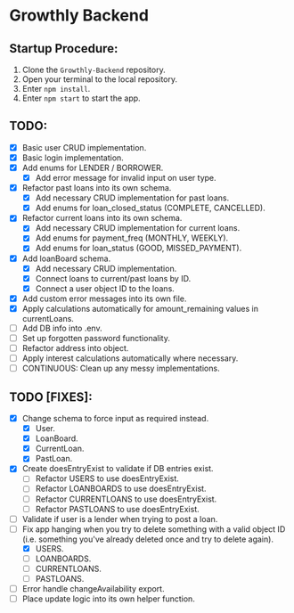 # Growthly Backend

## Startup Procedure:

1. Clone the `Growthly-Backend` repository.
2. Open your terminal to the local repository.
3. Enter `npm install`.
4. Enter `npm start` to start the app.

## TODO:

- [x] Basic user CRUD implementation.
- [x] Basic login implementation.
- [x] Add enums for LENDER / BORROWER.
  - [x] Add error message for invalid input on user type.
- [x] Refactor past loans into its own schema.
  - [x] Add necessary CRUD implementation for past loans.
  - [x] Add enums for loan_closed_status (COMPLETE, CANCELLED).
- [x] Refactor current loans into its own schema.
  - [x] Add necessary CRUD implementation for current loans.
  - [x] Add enums for payment_freq (MONTHLY, WEEKLY).
  - [x] Add enums for loan_status (GOOD, MISSED_PAYMENT).
- [x] Add loanBoard schema.
  - [x] Add necessary CRUD implementation.
  - [x] Connect loans to current/past loans by ID.
  - [x] Connect a user object ID to the loans.
- [x] Add custom error messages into its own file.
- [x] Apply calculations automatically for amount_remaining values in currentLoans.
- [ ] Add DB info into .env.
- [ ] Set up forgotten password functionality.
- [ ] Refactor address into object.
- [ ] Apply interest calculations automatically where necessary.
- [ ] CONTINUOUS: Clean up any messy implementations.

## TODO [FIXES]:

- [x] Change schema to force input as required instead.
  - [x] User.
  - [x] LoanBoard.
  - [x] CurrentLoan.
  - [x] PastLoan.
- [x] Create doesEntryExist to validate if DB entries exist.
  - [ ] Refactor USERS to use doesEntryExist.
  - [ ] Refactor LOANBOARDS to use doesEntryExist.
  - [ ] Refactor CURRENTLOANS to use doesEntryExist.
  - [ ] Refactor PASTLOANS to use doesEntryExist.
- [ ] Validate if user is a lender when trying to post a loan.
- [ ] Fix app hanging when you try to delete something with a valid object ID (i.e. something you've already deleted once and try to delete again).
  - [x] USERS.
  - [ ] LOANBOARDS.
  - [ ] CURRENTLOANS.
  - [ ] PASTLOANS.
- [ ] Error handle changeAvailability export.
- [ ] Place update logic into its own helper function.
